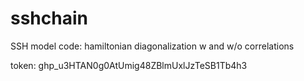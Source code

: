 # sshchain
SSH model code: hamiltonian diagonalization w and w/o correlations

token: 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

